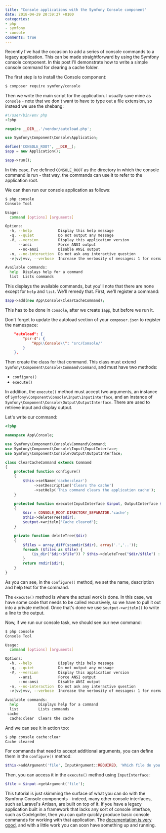 ```yaml
---
title: "Console applications with the Symfony Console component"
date: 2018-04-29 20:59:27 +0100
categories:
- php
- symfony
- console
comments: true
---
```


Recently I've had the occasion to add a series of console commands to a legacy application. This can be made straightforward by using the Symfony console component. In this post I'll demonstrate how to write a simple console command for clearing a cache folder.

The first step is to install the Console component:

```bash
$ composer require symfony/console
```

Then we write the main script for the application. I usually save mine as `console` - note that we don't want to have to type out a file extension, so instead we use the shebang:

```php
#!/user/bin/env php
<?php

require __DIR__.'/vendor/autoload.php';

use Symfony\Component\Console\Application;

define('CONSOLE_ROOT', __DIR__);
$app = new Application();

$app->run();
```

In this case, I've defined `CONSOLE_ROOT` as the directory in which the console command is run - that way, the commands can use it to refer to the application root.

We can then run our console application as follows:

```bash
$ php console
Console Tool

Usage:
  command [options] [arguments]

Options:
  -h, --help            Display this help message
  -q, --quiet           Do not output any message
  -V, --version         Display this application version
      --ansi            Force ANSI output
      --no-ansi         Disable ANSI output
  -n, --no-interaction  Do not ask any interactive question
  -v|vv|vvv, --verbose  Increase the verbosity of messages: 1 for normal output, 2 for more verbose output and 3 for debug

Available commands:
  help  Displays help for a command
  list  Lists commands
```

This displays the available commands, but you'll note that there are none except for `help` and `list`. We'll remedy that. First, we'll register a command:

```php
$app->add(new App\Console\ClearCacheCommand);
```

This has to be done in `console`, after we create `$app`, but before we run it.

Don't forget to update the autoload section of your `composer.json` to register the namespace:

```json
    "autoload": {
        "psr-4": {
            "App\\Console\\": "src/Console/"
        }
    },
```

Then create the class for that command. This class must extend `Symfony\Component\Console\Command\Command`, and must have two methods:

* `configure()`
* `execute()`

In addition, the `execute()` method must accept two arguments, an instance of `Symfony\Component\Console\Input\InputInterface`, and an instance of `Symfony\Component\Console\Output\OutputInterface`. There are used to retrieve input and display output.

Let's write our command:

```php
<?php

namespace App\Console;

use Symfony\Component\Console\Command\Command;
use Symfony\Component\Console\Input\InputInterface;
use Symfony\Component\Console\Output\OutputInterface;

class ClearCacheCommand extends Command
{
    protected function configure()
    {
        $this->setName('cache:clear')
             ->setDescription('Clears the cache')
             ->setHelp('This command clears the application cache');
    }

    protected function execute(InputInterface $input, OutputInterface $output)
    {
        $dir = CONSOLE_ROOT.DIRECTORY_SEPARATOR.'cache';
        $this->deleteTree($dir);
        $output->writeln('Cache cleared');
    } 

    private function deleteTree($dir)
    {
        $files = array_diff(scandir($dir), array('.','..')); 
        foreach ($files as $file) { 
            (is_dir("$dir/$file")) ? $this->deleteTree("$dir/$file") : unlink("$dir/$file"); 
        } 
        return rmdir($dir); 
    }
}
```

As you can see, in the `configure()` method, we set the name, description and help text for the command.

The `execute()` method is where the actual work is done. In this case, we have some code that needs to be called recursively, so we have to pull it out into a private method. Once that's done we use `$output->writeln()` to write a line to the output.

Now, if we run our console task, we should see our new command:

```bash
$ php console
Console Tool

Usage:
  command [options] [arguments]

Options:
  -h, --help            Display this help message
  -q, --quiet           Do not output any message
  -V, --version         Display this application version
      --ansi            Force ANSI output
      --no-ansi         Disable ANSI output
  -n, --no-interaction  Do not ask any interactive question
  -v|vv|vvv, --verbose  Increase the verbosity of messages: 1 for normal output, 2 for more verbose output and 3 for debug

Available commands:
  help         Displays help for a command
  list         Lists commands
 cache
  cache:clear  Clears the cache
```

And we can see it in action too:

```bash
$ php console cache:clear
Cache cleared
```

For commands that need to accept additional arguments, you can define them in the `configure()` method:

```php
$this->addArgument('file', InputArgument::REQUIRED, 'Which file do you want to delete?')
```

Then, you can access it in the `execute()` method using `InputInterface`:

```php
$file = $input->getArgument('file');
```

This tutorial is just skimming the surface of what you can do with the Symfony Console components - indeed, many other console interfaces, such as Laravel's Artisan, are built on top of it. If you have a legacy application built in a framework that lacks any sort of console interface, such as CodeIgniter, then you can quite quickly produce basic console commands for working with that application. The [documentation is very good](https://symfony.com/doc/current/console.html), and with a little work you can soon have something up and running.
